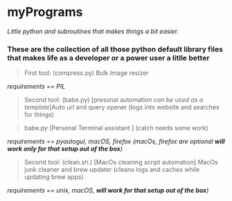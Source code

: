 # myPrograms
*Little python and subroutines that makes things a bit easier.*

### These are the collection of all those python default library files that makes life as a developer or a power user a litlle better


> First tool: (compress.py) Bulk Image resizer 

*requirements == PIL*


> Second tool: (babe.py) [presonal automation *can be used as a template*]Auto url and query opener (logs into website and searches for things)

> babe.py [Personal Terminal assistant ] (catch needs some work)

*requirements == pyautogui, macOS, firefox (macOs, firefox are optional **will work only for that setup out of the box**)*


> Second tool: (clean.sh.) [MacOs cleaning script automation] MacOs junk cleaner and brew updater (cleans logs and caches while updating brew apps)

*requirements == unix, macOS,  **will work for that setup out of the box**)*



